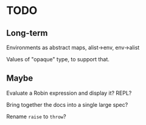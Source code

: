 TODO
====

Long-term
---------

Environments as abstract maps, alist->env, env->alist

Values of "opaque" type, to support that.

Maybe
-----

Evaluate a Robin expression and display it? REPL?

Bring together the docs into a single large spec?

Rename `raise` to `throw`?
